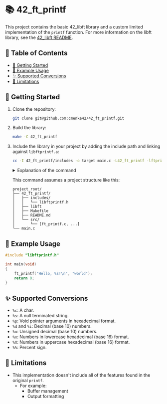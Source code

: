# 📚 42_ft_printf

This project contains the basic 42_libft library and a custom limited implementation of the `printf` function. For more information on the libft library, see the [42_libft README](https://github.com/cmenke42/42_libft).

## 📖 Table of Contents
- [🚀 Getting Started](#-getting-started)
- [🔎 Example Usage](#-example-usage)
- [✨ Supported Conversions](#-supported-conversions)
- [🛑 Limitations](#-limitations)

## 🚀 Getting Started
1. Clone the repository:
    ```sh
    git clone git@github.com:cmenke42/42_ft_printf.git
    ```
2. Build the library:
    ```sh
    make -C 42_ft_printf
    ```
3. Include the library in your project by adding the include path and linking against `libftprintf.a`:
    ```sh
    cc -I 42_ft_printf/includes -o target main.c -L42_ft_printf -lftprintf
    ```

    <details>
    <summary>Explanation of the command</summary>

    - `cc`: Invokes the C compiler.
    - `-I 42_ft_printf/includes`: Adds the `42_ft_printf/includes` directory to the list of directories to search for header files.
    - `-L42_ft_printf`: Adds the `42_ft_printf` directory to the list of directories to search for libraries.
    - `-lftprintf`: Searches for a library named `libftprintf.a` when linking. The `lib` prefix and `.a` extension are added automatically.
    - `-o target`: Specifies the output executable name as `target`.
    - `source.c`: The source file to compile.

    </details>

    This command assumes a project structure like this:
    ```text
    project_root/
    ├── 42_ft_printf/
    │   ├── includes/
    │   │   └── libftprintf.h
    │   ├── libft
    │   ├── Makefile
    │   ├── README.md
    │   └── src/
    │       └── [ft_printf.c, ...]
    └── main.c
    ```

## 🔎 Example Usage
```c
#include "libftprintf.h"

int main(void)
{
    ft_printf("Hello, %s!\n", "world");
    return 0;
}
```

## ✨ Supported Conversions
- `%c`: A char.
- `%s`: A null terminated string.
- `%p`: Void pointer arguments in hexadecimal format.
- `%d` and `%i`: Decimal (base 10) numbers.
- `%u`: Unsigned decimal (base 10) numbers.
- `%x`: Numbers in lowercase hexadecimal (base 16) format.
- `%X`:  Numbers in uppercase hexadecimal (base 16) format.
- `%%`: Percent sign.

## 🛑 Limitations
- This implementation doesn't include all of the features found in the original `printf`.
  - For example:
    - Buffer management
    - Output formatting
